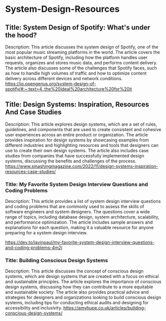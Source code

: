 # System-Design-Resources


## Title: System Design of Spotify: What's under the hood?
Description: This article discusses the system design of Spotify, one of the most popular music streaming platforms in the world. The article covers the basic architecture of Spotify, including how the platform handles user requests, organizes and stores music data, and performs content delivery. The article also discusses some of the challenges that Spotify faces, such as how to handle high volumes of traffic and how to optimize content delivery across different devices and network conditions.
https://iq.opengenus.org/system-design-of-spotify/#:~:text=4.,the%20ideal%20architecture%20for%20it



## Title: Design Systems: Inspiration, Resources And Case Studies
Description: This article explores design systems, which are a set of rules, guidelines, and components that are used to create consistent and cohesive user experiences across an entire product or organization. The article provides inspiration for design systems by showcasing examples from different industries and highlighting resources and tools that designers can use to create their own design systems. The article also includes case studies from companies that have successfully implemented design systems, discussing the benefits and challenges of the process.
https://www.smashingmagazine.com/2022/11/design-systems-inspiration-resources-case-studies/


### Title: My Favorite System Design Interview Questions and Coding Problems
Description: This article provides a list of system design interview questions and coding problems that are commonly used to assess the skills of software engineers and system designers. The questions cover a wide range of topics, including database design, system architecture, scalability, and performance optimization. The article includes sample answers and explanations for each question, making it a valuable resource for anyone preparing for a system design interview.

https://dev.to/javinpaul/my-favorite-system-design-interview-questions-and-coding-problems-4m2j




### Title: Building Conscious Design Systems
Description: This article discusses the concept of conscious design systems, which are design systems that are created with a focus on ethical and sustainable principles. The article explores the importance of conscious design systems, discussing how they can contribute to a more equitable and sustainable society. The article also provides practical advice and strategies for designers and organizations looking to build conscious design systems, including tips for conducting ethical audits and designing for accessibility and inclusivity.
https://amyhupe.co.uk/articles/building-conscious-design-systems/

